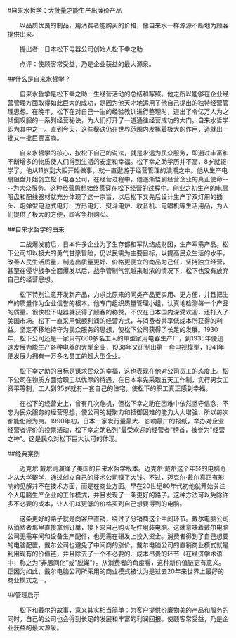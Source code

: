 #自来水哲学：大批量才能生产出廉价产品

　　以品质优良的制品，用消费者能购买的价格，像自来水一样源源不断地为顾客提供出来。

　　提出者：日本松下电器公司创始人松下幸之助

　　点评：使顾客常受益，乃是企业获益的最大源泉。

##什么是自来水哲学？

　　自来水哲学是松下幸之助一生经营活动的总结和写照。他之所以能够在企业经营管理方面取得如此巨大的成功，是因为他天才地运用了他自己提出的独特经营管理思想。在晚年，松下在对自己一生的经验教训进行整理时，道出了令亿万人为之倾倒叹服的一系列经营秘诀，为人们打开了一道通往经营成功的大门。自来水哲学即为其中之一。直到今天，这些秘诀仍在世界范围内发挥着极大的作用，造就出一批又一批巨贾富商。

　　自来水哲学的核心，按松下自己的说法，就是永远为民众服务，即通过丰富和不断增多的物质使人们得到生活的安定和幸福。松下幸之助学历并不高，8岁就辍学了，他从11岁到大阪开始做事，就一直遨游于经营管理的浪潮之中。他从生产电扇阻盘开始创立松下电器公司，在经营过程中，他逐渐悟到经营企业的真正使命----为大众服务。这种经营思想始终贯穿在松下经营的过程中。创业之初生产的电扇阻盘和配线器材就充分体现了这一宗旨，以后松下又先后设计生产了双灯用的插头、炮弹型电池式电灯、方形电灯、熨斗电炉、收音机、电唱机等生活用品，为人们提供了极大的方便，顾客争相购买。


##自来水哲学的由来

　　二战爆发前后，日本许多企业为了生存都和军队结成财团，生产军需产品。松下公司却以极大的勇气甘愿冒险，仍以民需为主要目标，以提高民众生活的水平，改善人民生活质量，制造出质量更好、价格更便宜的商品为己任，坚持独立经营，甚至在侵华战争全面爆发以后，战争管制气氛越来越浓的情况下，松下也没有放弃自己的经营思想。

　　松下特别注意开发新产品，力求比原来的同类产品更实用、更方便，并且把生产的质量作为企业信誉的根本。他专门组织质量管理小组，认真地检测每一个产品的质量。很快松下电器就获得了顾客的称赞，不仅在日本国内深受欢迎，还打入了美国市场。松下一直采用低额利润的经营方式，与消费者共享低成本所获得的利益。坚定不移地持守为民众服务的思想，使松下公司获得了长足的发展。1930年，松下公司还是一家只有600多名工人的中型家用电器生产厂，到1935年便迅速发展为能生产各种电器的大型企业，1938年又研制出第一套电视模型，1941年便发展为拥有一万多名员工的超大型企业。

　　松下幸之助的目标是谋求民众的幸福，这也表现在他对公司员工的态度上。松下公司在物质方面给职工以优厚的待遇，在日本率先采取五天工作制，实行男女工资平等制，工人到35岁就有一套自己的住宅，使松下的职工真正感到幸福。

　　在松下的经营史上，曾有几次危机，但松下幸之助在困难中依然坚守信念，不忘为民众服务的经营思想，使公司的凝聚力和抵御困难的能力大大增强，所以每次都能化险为夷。1990年初，日本一家发行量最大、影响最广的报纸，举办对企业经营者评价的投票活动，松下幸之助名列"最受欢迎的经营者"榜首，被誉为"经营之神"。这是民众对松下巨大认可的体现。


##经典案例

　　迈克尔·戴尔则演绎了美国的自来水哲学版本。迈克尔·戴尔这个年轻的电脑奇才从大学辍学，通过创立自己的技术公司赚了大钱。不过，迈克尔·戴尔真正有影响的见解并不在技术方面，而是在商业方面。早在20世纪80年代初他就开始关注个人电脑生产企业的工作模式，并且发现了一条更好的路子。这种方法可以免除许多不必要的成本，让人们以更低的价格买到自己想要得到的电脑。

　　这条更好的路子就是向客户直销，绕过了分销商这个中间环节。戴尔电脑公司从消费者那里直接拿到订单，接下来自己购买配件组装电脑。这就意味着戴尔电脑公司无需车间和设备生产配件，也无需在研发上投入资金。消费者得到了自己想要的电脑配置，戴尔公司也避免了中间商的涨价。戴尔电脑公司的直销商业模式就是利用现有的价值链，并且除去了一个不必要的、成本昂贵的环节（在经济学术语中，称之为"非居间化"或"脱媒"）。从消费者的角度看，这种新价值链更有意义。正因为如此，戴尔电脑公司所采用的商业模式被认为是过去20年来世界上最好的商业模式之一。

##管理启示

　　松下和戴尔的故事，意义其实相当简单：为客户提供价廉物美的产品和服务的同时，自己的公司也会得到长足的发展和丰富的利润回报。使顾客常受益，乃是企业获益的最大源泉。



